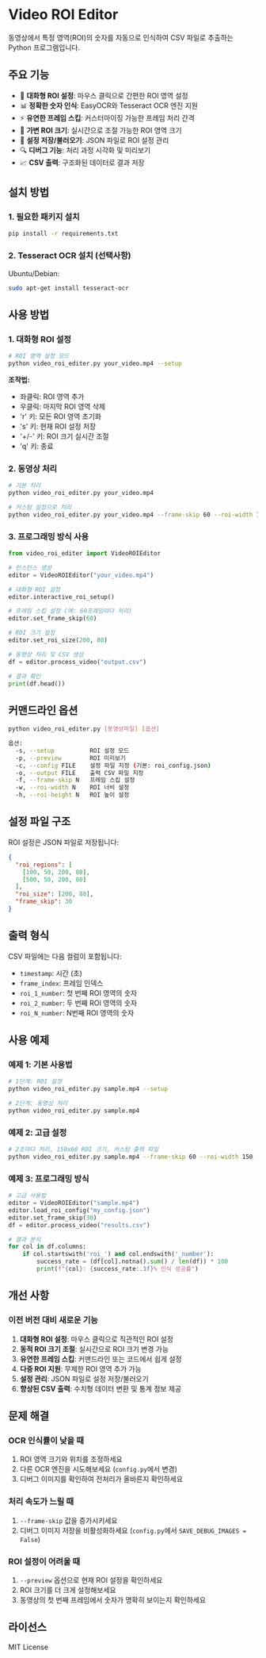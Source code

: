 # Video ROI Editor

동영상에서 특정 영역(ROI)의 숫자를 자동으로 인식하여 CSV 파일로 추출하는 Python 프로그램입니다.

## 주요 기능

- 🎯 **대화형 ROI 설정**: 마우스 클릭으로 간편한 ROI 영역 설정
- 📊 **정확한 숫자 인식**: EasyOCR와 Tesseract OCR 엔진 지원
- ⚡ **유연한 프레임 스킵**: 커스터마이징 가능한 프레임 처리 간격
- 📏 **가변 ROI 크기**: 실시간으로 조절 가능한 ROI 영역 크기
- 💾 **설정 저장/불러오기**: JSON 파일로 ROI 설정 관리
- 🔍 **디버그 기능**: 처리 과정 시각화 및 미리보기
- 📈 **CSV 출력**: 구조화된 데이터로 결과 저장

## 설치 방법

### 1. 필요한 패키지 설치

```bash
pip install -r requirements.txt
```

### 2. Tesseract OCR 설치 (선택사항)

Ubuntu/Debian:
```bash
sudo apt-get install tesseract-ocr
```

## 사용 방법

### 1. 대화형 ROI 설정

```bash
# ROI 영역 설정 모드
python video_roi_editer.py your_video.mp4 --setup
```

**조작법:**
- 좌클릭: ROI 영역 추가
- 우클릭: 마지막 ROI 영역 삭제
- 'r' 키: 모든 ROI 영역 초기화
- 's' 키: 현재 ROI 설정 저장
- '+/-' 키: ROI 크기 실시간 조절
- 'q' 키: 종료

### 2. 동영상 처리

```bash
# 기본 처리
python video_roi_editer.py your_video.mp4

# 커스텀 설정으로 처리
python video_roi_editer.py your_video.mp4 --frame-skip 60 --roi-width 150 --roi-height 60 --output results.csv
```

### 3. 프로그래밍 방식 사용

```python
from video_roi_editer import VideoROIEditor

# 인스턴스 생성
editor = VideoROIEditor("your_video.mp4")

# 대화형 ROI 설정
editor.interactive_roi_setup()

# 프레임 스킵 설정 (예: 60프레임마다 처리)
editor.set_frame_skip(60)

# ROI 크기 설정
editor.set_roi_size(200, 80)

# 동영상 처리 및 CSV 생성
df = editor.process_video("output.csv")

# 결과 확인
print(df.head())
```

## 커맨드라인 옵션

```bash
python video_roi_editer.py [동영상파일] [옵션]

옵션:
  -s, --setup          ROI 설정 모드
  -p, --preview        ROI 미리보기
  -c, --config FILE    설정 파일 지정 (기본: roi_config.json)
  -o, --output FILE    출력 CSV 파일 지정
  -f, --frame-skip N   프레임 스킵 설정
  -w, --roi-width N    ROI 너비 설정
  -h, --roi-height N   ROI 높이 설정
```

## 설정 파일 구조

ROI 설정은 JSON 파일로 저장됩니다:

```json
{
  "roi_regions": [
    [100, 50, 200, 80],
    [500, 50, 200, 80]
  ],
  "roi_size": [200, 80],
  "frame_skip": 30
}
```

## 출력 형식

CSV 파일에는 다음 컬럼이 포함됩니다:

- `timestamp`: 시간 (초)
- `frame_index`: 프레임 인덱스
- `roi_1_number`: 첫 번째 ROI 영역의 숫자
- `roi_2_number`: 두 번째 ROI 영역의 숫자
- `roi_N_number`: N번째 ROI 영역의 숫자

## 사용 예제

### 예제 1: 기본 사용법
```bash
# 1단계: ROI 설정
python video_roi_editer.py sample.mp4 --setup

# 2단계: 동영상 처리
python video_roi_editer.py sample.mp4
```

### 예제 2: 고급 설정
```bash
# 2초마다 처리, 150x60 ROI 크기, 커스텀 출력 파일
python video_roi_editer.py sample.mp4 --frame-skip 60 --roi-width 150 --roi-height 60 --output my_results.csv
```

### 예제 3: 프로그래밍 방식
```python
# 고급 사용법
editor = VideoROIEditor("sample.mp4")
editor.load_roi_config("my_config.json")
editor.set_frame_skip(30)
df = editor.process_video("results.csv")

# 결과 분석
for col in df.columns:
    if col.startswith('roi_') and col.endswith('_number'):
        success_rate = (df[col].notna().sum() / len(df)) * 100
        print(f"{col}: {success_rate:.1f}% 인식 성공률")
```

## 개선 사항

### 이전 버전 대비 새로운 기능
1. **대화형 ROI 설정**: 마우스 클릭으로 직관적인 ROI 설정
2. **동적 ROI 크기 조절**: 실시간으로 ROI 크기 변경 가능
3. **유연한 프레임 스킵**: 커맨드라인 또는 코드에서 쉽게 설정
4. **다중 ROI 지원**: 무제한 ROI 영역 추가 가능
5. **설정 관리**: JSON 파일로 설정 저장/불러오기
6. **향상된 CSV 출력**: 수치형 데이터 변환 및 통계 정보 제공

## 문제 해결

### OCR 인식률이 낮을 때
1. ROI 영역 크기와 위치를 조정하세요
2. 다른 OCR 엔진을 시도해보세요 (`config.py`에서 변경)
3. 디버그 이미지를 확인하여 전처리가 올바른지 확인하세요

### 처리 속도가 느릴 때
1. `--frame-skip` 값을 증가시키세요
2. 디버그 이미지 저장을 비활성화하세요 (`config.py`에서 `SAVE_DEBUG_IMAGES = False`)

### ROI 설정이 어려울 때
1. `--preview` 옵션으로 현재 ROI 설정을 확인하세요
2. ROI 크기를 더 크게 설정해보세요
3. 동영상의 첫 번째 프레임에서 숫자가 명확히 보이는지 확인하세요

## 라이선스

MIT License